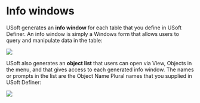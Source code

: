 # Info windows

USoft generates an **info window** for each table that you define in USoft Definer. An info window is simply a Windows form that allows users to query and manipulate data in the table:

![](/api/Desktop%20UIs/Exploring%20USoft%20Windows%20Designer/assets/f588a8bf-515b-487c-8996-1a22423f520b.png)

USoft also generates an **object list** that users can open via View, Objects in the menu, and that gives access to each generated info window. The names or prompts in the list are the Object Name Plural names that you supplied in USoft Definer:

![](/api/Desktop%20UIs/Exploring%20USoft%20Windows%20Designer/assets/8b2cdb1e-a1d9-49ae-a41d-541547b626fb.png)

 